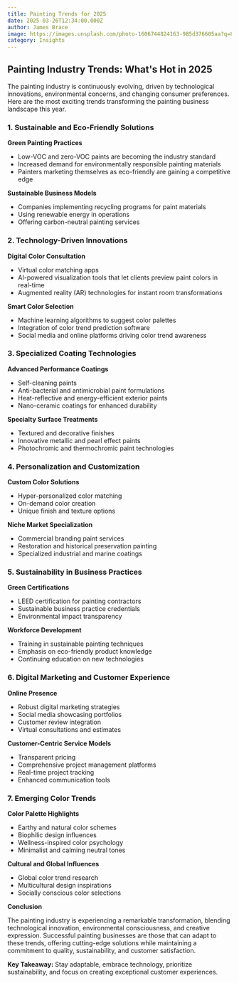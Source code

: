 ```yaml
---
title: Painting Trends for 2025
date: 2025-03-26T12:34:00.000Z
author: James Brace
image: https://images.unsplash.com/photo-1606744824163-985d376605aa?q=80&w=1932&auto=format&fit=crop&ixlib=rb-4.0.3&ixid=M3wxMjA3fDB8MHxwaG90by1wYWdlfHx8fGVufDB8fHx8fA%3D%3D
category: Insights
---
```

## Painting Industry Trends: What's Hot in 2025

The painting industry is continuously evolving, driven by technological innovations, environmental concerns, and changing consumer preferences. Here are the most exciting trends transforming the painting business landscape this year. 

### 1. Sustainable and Eco-Friendly Solutions

**Green Painting Practices** 

* Low-VOC and zero-VOC paints are becoming the industry standard 
* Increased demand for environmentally responsible painting materials 
* Painters marketing themselves as eco-friendly are gaining a competitive edge 

**Sustainable Business Models** 

* Companies implementing recycling programs for paint materials 
* Using renewable energy in operations 
* Offering carbon-neutral painting services 

### 2. Technology-Driven Innovations

**Digital Color Consultation** 

* Virtual color matching apps 
* AI-powered visualization tools that let clients preview paint colors in real-time 
* Augmented reality (AR) technologies for instant room transformations 

**Smart Color Selection** 

* Machine learning algorithms to suggest color palettes 
* Integration of color trend prediction software 
* Social media and online platforms driving color trend awareness 

### 3. Specialized Coating Technologies

**Advanced Performance Coatings** 

* Self-cleaning paints 
* Anti-bacterial and antimicrobial paint formulations 
* Heat-reflective and energy-efficient exterior paints 
* Nano-ceramic coatings for enhanced durability 

**Specialty Surface Treatments** 

* Textured and decorative finishes 
* Innovative metallic and pearl effect paints 
* Photochromic and thermochromic paint technologies 

### 4. Personalization and Customization

**Custom Color Solutions** 

* Hyper-personalized color matching 
* On-demand color creation 
* Unique finish and texture options 

**Niche Market Specialization** 

* Commercial branding paint services 
* Restoration and historical preservation painting 
* Specialized industrial and marine coatings 

### 5. Sustainability in Business Practices

**Green Certifications** 

* LEED certification for painting contractors 
* Sustainable business practice credentials 
* Environmental impact transparency 

**Workforce Development** 

* Training in sustainable painting techniques 
* Emphasis on eco-friendly product knowledge 
* Continuing education on new technologies 

### 6. Digital Marketing and Customer Experience 

**Online Presence** 

* Robust digital marketing strategies 
* Social media showcasing portfolios 
* Customer review integration 
* Virtual consultations and estimates 

**Customer-Centric Service Models** 

* Transparent pricing 
* Comprehensive project management platforms 
* Real-time project tracking 
* Enhanced communication tools 

### 7. Emerging Color Trends 

**Color Palette Highlights** 

* Earthy and natural color schemes 
* Biophilic design influences 
* Wellness-inspired color psychology 
* Minimalist and calming neutral tones 

**Cultural and Global Influences** 

* Global color trend research 
* Multicultural design inspirations 
* Socially conscious color selections 

**Conclusion** 

The painting industry is experiencing a remarkable transformation, blending technological innovation, environmental consciousness, and creative expression. Successful painting businesses are those that can adapt to these trends, offering cutting-edge solutions while maintaining a commitment to quality, sustainability, and customer satisfaction. 

**Key Takeaway:** Stay adaptable, embrace technology, prioritize sustainability, and focus on creating exceptional customer experiences.
